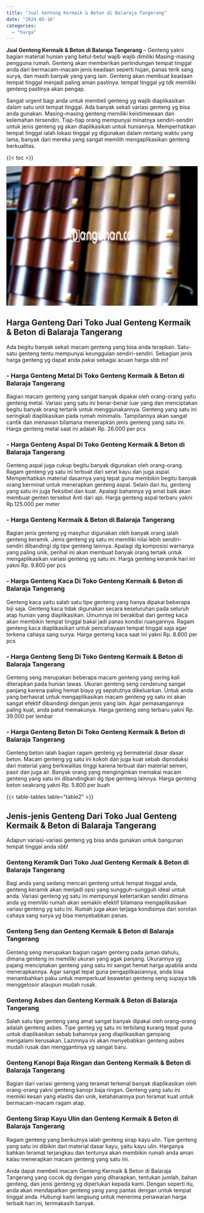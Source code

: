 ```yaml
---
title: "Jual Genteng Kermaik & Beton di Balaraja Tangerang"
date: "2024-05-16"
categories: 
  - "harga"
---
```


**Jual Genteng Kermaik & Beton di Balaraja Tangerang** – Genteng yakni bagian material hunian yang betul-betul wajib wajib dimiliki Masing-masing pengguna rumah. Genteng akan memberikan perlindungan tempat tinggal anda dari bermacam-macam jenis keadaan seperti hujan, panas terik sang surya, dan masih banyak yang yang lain. Genteng akan membuat keadaan tempat tinggal menjadi paling aman pastinya. tempat tinggal yg tdk memiliki genteng pastinya akan pengap.

Sangat urgent bagi anda untuk membeli genteng yg wajib diaplikasikan dalam satu unit tempat tinggal. Ada banyak sekali variasi genteng yg bisa anda gunakan. Masing-masing genteng memiliki keistimewaan dan kelemahan tersendiri. Tiap-tiap orang mempunyai minatnya sendiri-sendiri untuk jenis genteng yg akan diaplikasikan untuk huniannya. Memperhatikan tempat tinggal ialah lokasi tinggal yg digunakan dalam rentang waktu yang lama, banyak dari mereka yang sangat memilih mengaplikasikan genteng berkualitas.

{{< toc >}}

![Jual Genteng Kermaik & Beton di Balaraja Tangerang](/images/genteng-minimalis-murah14.png)

## Harga Genteng Dari Toko Jual Genteng Kermaik & Beton di Balaraja Tangerang

Ada begitu banyak sekali macam genteng yang bisa anda terapkan. Satu-satu genteng tentu mempunyai keunggulan sendiri-sendiri. Sebagian jenis harga genteng yg dapat anda pakai sebagai acuan harga sbb ini!

### \- Harga Genteng Metal Di Toko Genteng Kermaik & Beton di Balaraja Tangerang

Bagian macam genteng yang sangat banyak dipakai oleh orang-orang yaitu genteng metal. Variasi yang satu ini benar-benar luar yang dan menciptakan begitu banyak orang tertarik untuk menggunakannya. Genteng yang satu ini seringkali diaplikasikan pada rumah minimalis. Tampilannya akan sangat cantik dan menawan bilamana menerapkan jenis genteng yang satu ini. Harga genteng metal saat ini adalah Rp. 26.000 per pcs

### \- Harga Genteng Aspal Di Toko Genteng Kermaik & Beton di Balaraja Tangerang

Genteng aspal juga cukup begitu banyak digunakan oleh orang-orang. Ragam genteng yg satu ini terbuat dari serat kayu dan juga aspal. Memperhatikan material dasarnya yang tepat guna membikin begitu banyak orang berminat untuk menerapkan genteng aspal. Selain dari itu, genteng yang satu ini juga fleksibel dan kuat. Apalagi bahannya yg amat baik akan membuat genten tersebut Anti dari api. Harga genteng aspal terbaru yakni Rp.125.000 per meter

### \- Harga Genteng Kermaik & Beton di Balaraja Tangerang

Bagian jenis genteng yg masyhur digunakan oleh banyak orang ialah genteng keramik. Jenis genteng yg satu ini memiliki nilai lebih sendiri-sendiri dibandingi dg tipe genteng lainnya. Apalagi dg komposisi warnanya yang paling unik, perihal ini akan membuat banyak orang tertaik untuk mengaplikasikan variasi genteng yg satu ini. Harga genteng keramik hari ini yakni Rp. 9.800 per pcs

### \- Harga Genteng Kaca Di Toko Genteng Kermaik & Beton di Balaraja Tangerang

Genteng kaca yaitu salah satu tipe genteng yang hanya dipakai beberapa biji saja. Genteng kaca tidak digunakan secara keseluruhan pada seluruh atap hunian yang diaplikasikan. Umumnya ini berakibat dari genteg kaca akan membikin tempat tinggal bakal jadi panas kondisi ruangannya. Ragam genteng kaca diaplikasikan untuk pencahayaan tempat tinggal saja agar terkena cahaya sang surya. Harga genteng kaca saat ini yakni Rp. 8.800 per pcs

### \- Harga Genteng Seng Di Toko Genteng Kermaik & Beton di Balaraja Tangerang

Genteng seng merupakan beberapa macam genteng yang sering kali diterapkan pada hunian lawas. Ukuran genteng seng cenderung sangat panjang karena paling hemat biaya yg sepatutnya dikeluarkan. Untuk anda yang berhasrat untuk mengaplikasikan macam genteng yg satu ini akan sangat efektif dibandingi dengan jenis yang lain. Agar pemasangannya paling kuat, anda patut memakunya. Harga genteng seng terbaru yakni Rp. 39.000 per lembar

### \- Harga Genteng Beton Di Toko Genteng Kermaik & Beton di Balaraja Tangerang

Genteng beton ialah bagian ragam genteng yg bermaterial dasar dasar beton. Macam genteng yg satu ini kokoh dan juga kuat sebab diproduksi dari material yang berkwalitas tinggi karena terbuat dari material semen, pasir dan juga air. Banyak orang yang menginginkan memakai macam genteng yang satu ini dibandingkan dg tipe genteng lainnya. Harga genteng beton seakrang yakni Rp. 5.800 per buah

{{< table-tables table="table2" >}}

## Jenis-jenis Genteng Dari Toko Jual Genteng Kermaik & Beton di Balaraja Tangerang

Adapun variasi-variasi genteng yg bisa anda gunakan untuk bangunan tempat tinggal anda sbb!

### Genteng Keramik Dari Toko Jual Genteng Kermaik & Beton di Balaraja Tangerang

Bagi anda yang sedang mencari genteng untuk tempat tinggal anda, genteng keramik akan menjadi opsi yang sungguh-sungguh ideal untuk anda. Variasi genteng yg satu ini mempunyai ketertarikan sendiri dimana anda yg memiliki rumah akan semakin efektif bilamana mengaplikasikan variasi genteng yg satu ini. Rumah juga akan terjaga kondisinya dari sorotan cahaya sang surya yg bisa menyebabkan panas.

### Genteng Seng dan Genteng Kermaik & Beton di Balaraja Tangerang

Genteng seng merupakan bagian ragam genteng pada jaman dahulu, dimana genteng ini memiliki ukuran yang agak panjang. Ukurannya yg pajang menciptakan genteng yang satu ini sangat hemat harga apabila anda menerapkannya. Agar sangat tepat guna pengaplikasiannya, anda bisa menambahkan paku untuk memperkuat keawetan genteng seng supaya tdk menggelosor ataupun mudah rusak.

### Genteng Asbes dan Genteng Kermaik & Beton di Balaraja Tangerang

Salah satu tipe genteng yang amat sangat banyak dipakai oleh orang-orang adalah genteng asbes. Tipe genteg yg satu ini terbilang kurang tepat guna untuk diaplikasikan sebab bahannya yang diaplikasikan gampang mengalami kerusakan. Lazimnya ini akan menyebabkan genteng asbes mudah rusak dan menggantinya yg sangat baru.

### Genteng Kanopi Baja Ringan dan Genteng Kermaik & Beton di Balaraja Tangerang

Bagian dari variasi genteng yang teramat terkenal banyak diaplikasikan oleh orang-orang yakni genteng kanopi baja ringan. Genteng yang satu ini memiiki kesan yang elastis dan unik, ketahanannya pun teramat kuat untuk bermacam-macam ragam atap.

### Genteng Sirap Kayu Ulin dan Genteng Kermaik & Beton di Balaraja Tangerang

Ragam genteng yang berikutnya ialah genteng sirap kayu ulin. Tipe genteng yang satu ini dibikin dari material dasar kayu, yaitu kayu ulin. Harganya bahkan teramat terjangkau dan tentunya akan membikin rumah anda aman kalau menerapkan macam genteng yang satu ini.

Anda dapat membeli macam Genteng Kermaik & Beton di Balaraja Tangerang yang cocok dg dengan yang diharapkan, tentukan jumlah, bahan genteng, dan jenis genteng yg diperlukan kepada kami. Dengan seperti itu, anda akan mendapatkan genteng yang yang pantas dengan untuk tempat tinggal anda. Hubungi kami langsung untuk menerima penawaran harga terbaik hari ini, terimakasih banyak.
